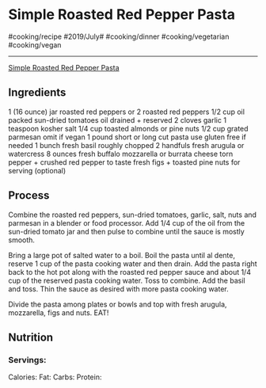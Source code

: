 # Simple Roasted Red Pepper Pasta
#cooking/recipe #2019/July# #cooking/dinner #cooking/vegetarian #cooking/vegan
- - - -
 [Simple Roasted Red Pepper Pasta](https://www.halfbakedharvest.com/simple-roasted-red-pepper-pasta/) 

## Ingredients
1 (16 ounce) jar roasted red peppers or 2 roasted red peppers
1/2 cup oil packed sun-dried tomatoes oil drained + reserved
2 cloves garlic
1 teaspoon kosher salt
1/4 cup toasted almonds or pine nuts
1/2 cup grated parmesan omit if vegan
1 pound short or long cut pasta use gluten free if needed
1 bunch fresh basil roughly chopped
2 handfuls fresh arugula or watercress
8 ounces fresh buffalo mozzarella or burrata cheese torn
pepper + crushed red pepper to taste
fresh figs + toasted pine nuts for serving (optional)

## Process
Combine the roasted red peppers, sun-dried tomatoes, garlic, salt, nuts and parmesan in a blender or food processor. Add 1/4 cup of the oil from the sun-dried tomato jar and then pulse to combine until the sauce is mostly smooth.

Bring a large pot of salted water to a boil. Boil the pasta until al dente, reserve 1 cup of the pasta cooking water and then drain. Add the pasta right back to the hot pot along with the roasted red pepper sauce and about 1/4 cup of the reserved pasta cooking water. Toss to combine. Add the basil and toss. Thin the sauce as desired with more pasta cooking water.

Divide the pasta among plates or bowls and top with fresh arugula, mozzarella, figs and nuts. EAT!

## Nutrition
### Servings:
Calories: 
Fat: 
Carbs: 
Protein: 
